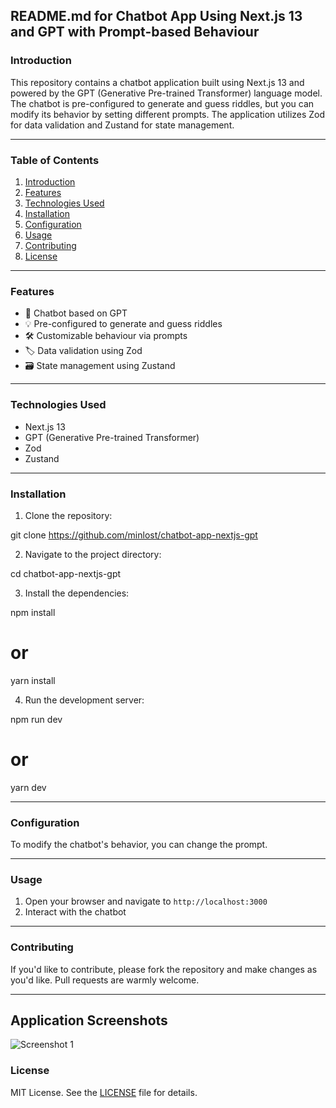 ## README.md for Chatbot App Using Next.js 13 and GPT with Prompt-based Behaviour

### Introduction

This repository contains a chatbot application built using Next.js 13 and powered by the GPT (Generative Pre-trained Transformer) language model. The chatbot is pre-configured to generate and guess riddles, but you can modify its behavior by setting different prompts. The application utilizes Zod for data validation and Zustand for state management.

---

### Table of Contents

1. [Introduction](#Introduction)
2. [Features](#Features)
3. [Technologies Used](#Technologies-Used)
4. [Installation](#Installation)
5. [Configuration](#Configuration)
6. [Usage](#Usage)
7. [Contributing](#Contributing)
8. [License](#License)

---

### Features

- 🤖 Chatbot based on GPT
- 💡 Pre-configured to generate and guess riddles
- 🛠 Customizable behaviour via prompts
- 🏷 Data validation using Zod
- 🗃 State management using Zustand

---

### Technologies Used

- Next.js 13
- GPT (Generative Pre-trained Transformer)
- Zod
- Zustand

---

### Installation

1. Clone the repository:

git clone https://github.com/minlost/chatbot-app-nextjs-gpt

2. Navigate to the project directory:

cd chatbot-app-nextjs-gpt

3. Install the dependencies:

npm install

# or

yarn install

4. Run the development server:

npm run dev

# or

yarn dev

---

### Configuration

To modify the chatbot's behavior, you can change the prompt.

---

### Usage

1. Open your browser and navigate to `http://localhost:3000`
2. Interact with the chatbot

---

### Contributing

If you'd like to contribute, please fork the repository and make changes as you'd like. Pull requests are warmly welcome.

---

## Application Screenshots

![Screenshot 1](https://iili.io/HyMF7CG.png)

### License

MIT License. See the [LICENSE](LICENSE) file for details.
